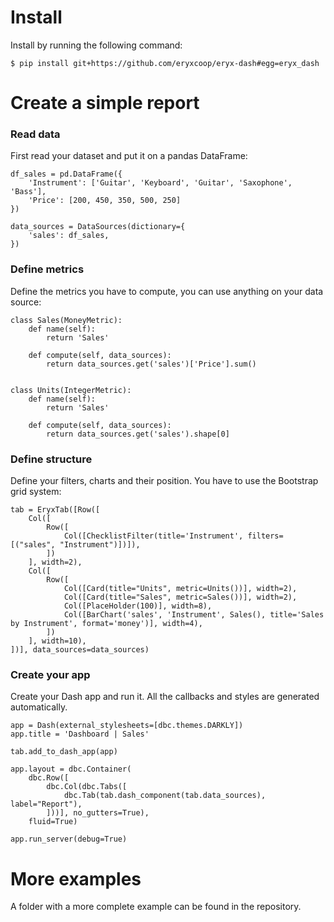 # Install

Install by running the following command:

`$ pip install git+https://github.com/eryxcoop/eryx-dash#egg=eryx_dash`

# Create a simple report

### Read data
First read your dataset and put it on a pandas DataFrame:

```
df_sales = pd.DataFrame({
    'Instrument': ['Guitar', 'Keyboard', 'Guitar', 'Saxophone', 'Bass'],
    'Price': [200, 450, 350, 500, 250]
})

data_sources = DataSources(dictionary={
    'sales': df_sales,
})
```

### Define metrics
Define the metrics you have to compute, you can use anything on your data source:

```
class Sales(MoneyMetric):
    def name(self):
        return 'Sales'

    def compute(self, data_sources):
        return data_sources.get('sales')['Price'].sum()


class Units(IntegerMetric):
    def name(self):
        return 'Sales'

    def compute(self, data_sources):
        return data_sources.get('sales').shape[0]
```

### Define structure
Define your filters, charts and their position. You have to use the Bootstrap grid system:

```
tab = EryxTab([Row([
    Col([
        Row([
            Col([ChecklistFilter(title='Instrument', filters=[("sales", "Instrument")])]),
        ])
    ], width=2),
    Col([
        Row([
            Col([Card(title="Units", metric=Units())], width=2),
            Col([Card(title="Sales", metric=Sales())], width=2),
            Col([PlaceHolder(100)], width=8),
            Col([BarChart('sales', 'Instrument', Sales(), title='Sales by Instrument', format='money')], width=4),
        ])
    ], width=10),
])], data_sources=data_sources)
```

### Create your app
Create your Dash app and run it. All the callbacks and styles are generated automatically.

```
app = Dash(external_stylesheets=[dbc.themes.DARKLY])
app.title = 'Dashboard | Sales'

tab.add_to_dash_app(app)

app.layout = dbc.Container(
    dbc.Row([
        dbc.Col(dbc.Tabs([
            dbc.Tab(tab.dash_component(tab.data_sources), label="Report"),
        ]))], no_gutters=True),
    fluid=True)

app.run_server(debug=True)
```

# More examples
A folder with a more complete example can be found in the repository.